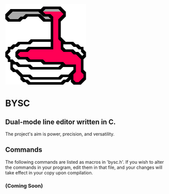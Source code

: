 ![BYSC Logo](bysc.gif)
# BYSC
## Dual-mode line editor written in C.
The project's aim is power, precision, and versatility.

## Commands
The following commands are listed as macros in 'bysc.h'. If you wish to alter the commands in your program, edit them in that file, and your changes will take effect in your copy upon compilation.
### (Coming Soon)
